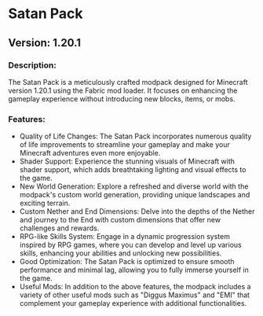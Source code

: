  <h1>Satan Pack</h1>
  <h2>Version: 1.20.1</h2>
  <h3>Description:</h3>
  <p>The Satan Pack is a meticulously crafted modpack designed for Minecraft version 1.20.1 using the Fabric mod loader. It focuses on enhancing the gameplay experience without introducing new blocks, items, or mobs.</p>
  <h3>Features:</h3>
  <ul>
    <li>Quality of Life Changes: The Satan Pack incorporates numerous quality of life improvements to streamline your gameplay and make your Minecraft adventures even more enjoyable.</li>
    <li>Shader Support: Experience the stunning visuals of Minecraft with shader support, which adds breathtaking lighting and visual effects to the game.</li>
    <li>New World Generation: Explore a refreshed and diverse world with the modpack's custom world generation, providing unique landscapes and exciting terrain.</li>
    <li>Custom Nether and End Dimensions: Delve into the depths of the Nether and journey to the End with custom dimensions that offer new challenges and rewards.</li>
    <li>RPG-like Skills System: Engage in a dynamic progression system inspired by RPG games, where you can develop and level up various skills, enhancing your abilities and unlocking new possibilities.</li>
    <li>Good Optimization: The Satan Pack is optimized to ensure smooth performance and minimal lag, allowing you to fully immerse yourself in the game.</li>
    <li>Useful Mods: In addition to the above features, the modpack includes a variety of other useful mods such as "Diggus Maximus" and "EMI" that complement your gameplay experience with additional functionalities.</li>
  </ul>
